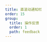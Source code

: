 ```yaml
---
title: 直滚动通知栏
order: 15
group:
  title: 操作反馈
  order: 1
  path: feedback
---
```


<code src="../demo/NoticeList.jsx"></code>
<API src="../src/NoticeList.tsx"></API>
